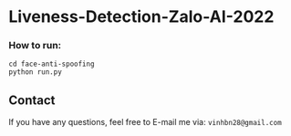 # Liveness-Detection-Zalo-AI-2022
### How to run:
```
cd face-anti-spoofing
python run.py
```
## Contact
If you have any questions, feel free to E-mail me via: `vinhbn28@gmail.com`






